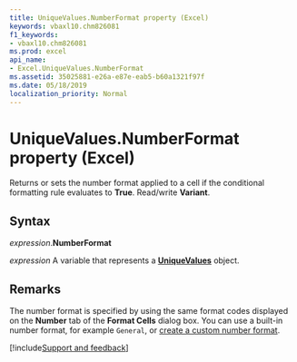 ```yaml
---
title: UniqueValues.NumberFormat property (Excel)
keywords: vbaxl10.chm826081
f1_keywords:
- vbaxl10.chm826081
ms.prod: excel
api_name:
- Excel.UniqueValues.NumberFormat
ms.assetid: 35025881-e26a-e87e-eab5-b60a1321f97f
ms.date: 05/18/2019
localization_priority: Normal
---
```



# UniqueValues.NumberFormat property (Excel)

Returns or sets the number format applied to a cell if the conditional formatting rule evaluates to **True**. Read/write **Variant**.


## Syntax

_expression_.**NumberFormat**

_expression_ A variable that represents a **[UniqueValues](Excel.UniqueValues.md)** object.


## Remarks

The number format is specified by using the same format codes displayed on the **Number** tab of the **Format Cells** dialog box. You can use a built-in number format, for example `General`, or [create a custom number format](https://support.office.com/article/create-or-delete-a-custom-number-format-78f2a361-936b-4c03-8772-09fab54be7f4?ocmsassetID=HP010342372&CorrelationId=da8e4328-d0fa-429c-94c6-063f57b60744&ui=en-US&rs=en-US&ad=US).




[!include[Support and feedback](~/includes/feedback-boilerplate.md)]
